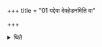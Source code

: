 +++
title = "01 यद्देवा देवहेडनमिति वा"

+++

<details><summary>थिते</summary>

यद्देवा देवहेडनमिति वा दशाहुतीर्हुत्वा पवमानः सुवर्जन इत्येतेनानुवाकेनाभिषिञ्चेत् १
</details>
